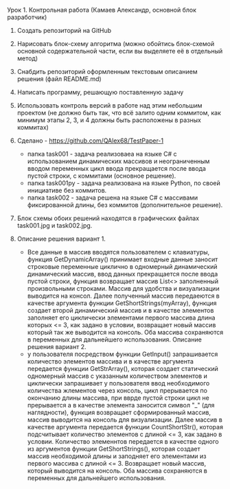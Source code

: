 Урок 1. Контрольная работа (Камаев Александр, основной блок разработчик)

1. Создать репозиторий на GitHub
2. Нарисовать блок-схему алгоритма (можно обойтись блок-схемой основной содержательной части, если вы выделяете её в отдельный метод)
3. Снабдить репозиторий оформленным текстовым описанием решения (файл README.md)
4. Написать программу, решающую поставленную задачу
5. Использовать контроль версий в работе над этим небольшим проектом (не должно быть так, что всё залито одним коммитом, как минимум этапы 2, 3, и 4 должны быть расположены в разных коммитах)

1. Сделано - https://github.com/QAlex68/TestPaper-1
   - папка task001 - задача реализоваеа на языке C# с использованием динамических массивов
     и неограниченным вводом переменных цикл ввода прекращается после ввода пустой строки, с коммитами (основное решение).
   - папка task001py - задача реализована на языке Python, по своей инициативе без коммитов.
   - папка task002 - задача решена на языке C# с массивами фиксированной длины, без коммитов (дополнительное решение).
 2. Блок схемы обоих решений находятся в графических файлах task001.jpg и task002.jpg.
 3. Описание решения вариант 1.
    - Все данные в массив вводятся пользователем с клавиатуры, функция GetDynamicArray() принимает входные данные заносит строковые переменные циклично в одномерный динамический динамический массив, ввод данных прекращается после ввода пустой строки, функция возвращает массив List<> заполненный произвольными строками. Массив для удобства и визуализации выводится на консол. Далее полученный массив передаеются в качестве аргумента функции GetShortStrings(myArray), функция создает второй динамический массив и в качестве элементов заполняет его циклически элементами первого массива длина которых <= 3, как задано в условии, возвращает новый массив который так же выводится на консоль. Оба массива сохраняются в переменных для дальнейшего использования.
    Описание решения вариант 2.
    - у пользователя посредством функции GetInput() запрашивается количество элементов массива и в качестве аргумента передается функции GetStrArray(), которая создает статический одномерный массив с указанным количеством элементов и циклически запрашивает у пользователя ввод необходимого количества жлементов через консоль, цикл прерывается по окончанию длины массива, при вврде пустой строки цикл не прерывается а в качестве элемента заносится символ "_" (для наглядности), функция возвращает сформированный массив, массив выводится на консоль для визуализации. Далее массив в качестве аргумента передается функции CountShortStr(), которая подсчитывает количество элементов с длиной <= 3, как задано в условии. Количество элеменнтов передается в качестве одного из аргументов функции GetShortStrings(), которая создает массив необходимой длины и заподняет его элементами из первого массива с длиной <= 3. Возвращает новый массив, который выводится на консоль. Оба массива сохраняются в переменных для дальнейшего использования.
